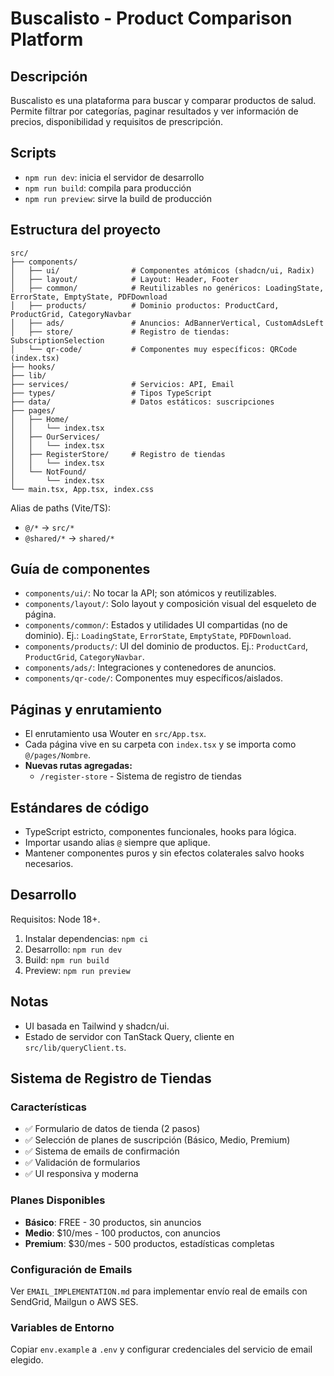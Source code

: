 # Buscalisto - Product Comparison Platform

## Descripción

Buscalisto es una plataforma para buscar y comparar productos de salud. Permite filtrar por categorías, paginar resultados y ver información de precios, disponibilidad y requisitos de prescripción.

## Scripts

- `npm run dev`: inicia el servidor de desarrollo
- `npm run build`: compila para producción
- `npm run preview`: sirve la build de producción

## Estructura del proyecto

```
src/
├── components/
│   ├── ui/                # Componentes atómicos (shadcn/ui, Radix)
│   ├── layout/            # Layout: Header, Footer
│   ├── common/            # Reutilizables no genéricos: LoadingState, ErrorState, EmptyState, PDFDownload
│   ├── products/          # Dominio productos: ProductCard, ProductGrid, CategoryNavbar
│   ├── ads/               # Anuncios: AdBannerVertical, CustomAdsLeft
│   ├── store/             # Registro de tiendas: SubscriptionSelection
│   └── qr-code/           # Componentes muy específicos: QRCode (index.tsx)
├── hooks/
├── lib/
├── services/              # Servicios: API, Email
├── types/                 # Tipos TypeScript
├── data/                  # Datos estáticos: suscripciones
├── pages/
│   ├── Home/
│   │   └── index.tsx
│   ├── OurServices/
│   │   └── index.tsx
│   ├── RegisterStore/     # Registro de tiendas
│   │   └── index.tsx
│   └── NotFound/
│       └── index.tsx
└── main.tsx, App.tsx, index.css
```

Alias de paths (Vite/TS):
- `@/*` → `src/*`
- `@shared/*` → `shared/*`

## Guía de componentes

- `components/ui/`: No tocar la API; son atómicos y reutilizables.
- `components/layout/`: Solo layout y composición visual del esqueleto de página.
- `components/common/`: Estados y utilidades UI compartidas (no de dominio). Ej.: `LoadingState`, `ErrorState`, `EmptyState`, `PDFDownload`.
- `components/products/`: UI del dominio de productos. Ej.: `ProductCard`, `ProductGrid`, `CategoryNavbar`.
- `components/ads/`: Integraciones y contenedores de anuncios.
- `components/qr-code/`: Componentes muy específicos/aislados.

## Páginas y enrutamiento

- El enrutamiento usa Wouter en `src/App.tsx`.
- Cada página vive en su carpeta con `index.tsx` y se importa como `@/pages/Nombre`.
- **Nuevas rutas agregadas:**
  - `/register-store` - Sistema de registro de tiendas

## Estándares de código

- TypeScript estricto, componentes funcionales, hooks para lógica.
- Importar usando alias `@` siempre que aplique.
- Mantener componentes puros y sin efectos colaterales salvo hooks necesarios.

## Desarrollo

Requisitos: Node 18+.

1. Instalar dependencias: `npm ci`
2. Desarrollo: `npm run dev`
3. Build: `npm run build`
4. Preview: `npm run preview`

## Notas

- UI basada en Tailwind y shadcn/ui.
- Estado de servidor con TanStack Query, cliente en `src/lib/queryClient.ts`.

## Sistema de Registro de Tiendas

### Características
- ✅ Formulario de datos de tienda (2 pasos)
- ✅ Selección de planes de suscripción (Básico, Medio, Premium)
- ✅ Sistema de emails de confirmación
- ✅ Validación de formularios
- ✅ UI responsiva y moderna

### Planes Disponibles
- **Básico**: FREE - 30 productos, sin anuncios
- **Medio**: $10/mes - 100 productos, con anuncios
- **Premium**: $30/mes - 500 productos, estadísticas completas

### Configuración de Emails
Ver `EMAIL_IMPLEMENTATION.md` para implementar envío real de emails con SendGrid, Mailgun o AWS SES.

### Variables de Entorno
Copiar `env.example` a `.env` y configurar credenciales del servicio de email elegido. 